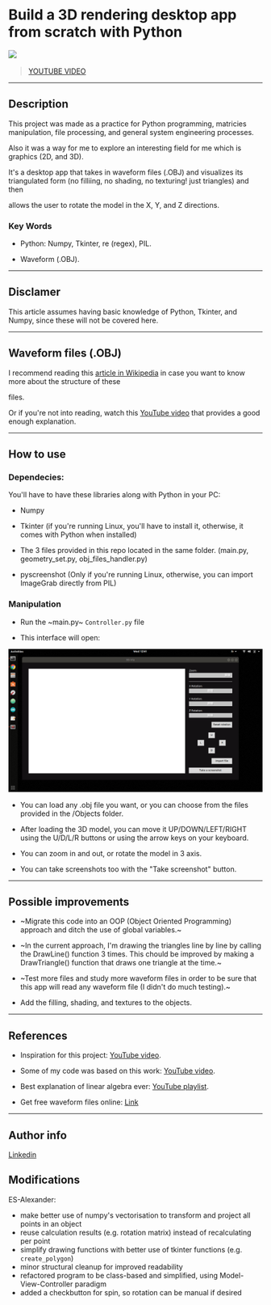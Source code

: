 # Build a 3D rendering desktop app from scratch with Python

<img src="Screenshots/GIF.gif" >

>[YOUTUBE VIDEO](https://youtu.be/G0m2wwEppWA)

---

## Description

This project was made as a practice for Python programming, matricies manipulation, file processing, and general system engineering processes.

Also it was a way for me to explore an interesting field for me which is graphics (2D, and 3D).

It's a desktop app that takes in waveform files (.OBJ) and visualizes its triangulated form (no filliing, no shading, no texturing! just triangles) and then 

allows the user to rotate the model in the X, Y, and Z directions.

### Key Words

- Python: Numpy, Tkinter, re (regex), PIL.

- Waveform (.OBJ). 

---

## Disclamer

This article assumes having basic knowledge of Python, Tkinter, and Numpy, since these will not be covered here.

---

## Waveform files (.OBJ)

I recommend reading this [article in Wikipedia](https://en.wikipedia.org/wiki/Wavefront_.obj_file) in case you want to know more about the structure of these 

files.

Or if you're not into reading, watch this [YouTube video](https://www.youtube.com/watch?v=KMWUjNE0fYI) that provides a good enough explanation.

---

## How to use

### Dependecies:

You'll have to have these libraries along with Python in your PC:

- Numpy

- Tkinter (if you're running Linux, you'll have to install it, otherwise, it comes with Python when installed)

- The 3 files provided in this repo located in the same folder. (main.py, geometry_set.py, obj_files_handler.py)

- pyscreenshot (Only if you're running Linux, otherwise, you can import ImageGrab directly from PIL)

### Manipulation

- Run the ~main.py~ `Controller.py` file

- This interface will open:

<img src="Screenshots/interface.png" width="960">

- You can load any .obj file you want, or you can choose from the files 
provided in the /Objects folder.

- After loading the 3D model, you can move it UP/DOWN/LEFT/RIGHT using the U/D/L/R buttons or using the arrow keys on your keyboard.

- You can zoom in and out, or rotate the model in 3 axis.

- You can take screenshots too with the "Take screenshot" button.

---

## Possible improvements

 - ~Migrate this code into an OOP (Object Oriented Programming) approach and ditch the use of global variables.~

 - ~In the current approach, I'm drawing the triangles line by line by calling the DrawLine() function 3 times. This chould be improved by making a DrawTriangle() function that draws one triangle at the time.~
 
 - ~Test more files and study more waveform files in order to be sure that this app will read any waveform file (I didn't do much testing).~
  
 - Add the filling, shading, and textures to the objects.

---

## References


- Inspiration for this project: [YouTube video](https://www.youtube.com/watch?v=Scn96t7mwC4).

- Some of my code was based on this work: [YouTube video](https://www.youtube.com/watch?v=sSQIwIx8uT4).

- Best explanation of linear algebra ever: [YouTube playlist](https://www.youtube.com/playlist?list=PLZHQObOWTQDPD3MizzM2xVFitgF8hE_ab).

- Get free waveform files online: [Link](https://www.turbosquid.com/Search/3D-Models/free/obj)

---

## Author info

[Linkedin](https://www.linkedin.com/in/radhi-sghaier/)

## Modifications

ES-Alexander:
- make better use of numpy's vectorisation to transform and project all points in an object
- reuse calculation results (e.g. rotation matrix) instead of recalculating per point
- simplify drawing functions with better use of tkinter functions (e.g. `create_polygon`)
- minor structural cleanup for improved readability
- refactored program to be class-based and simplified, using Model-View-Controller paradigm
- added a checkbutton for spin, so rotation can be manual if desired
